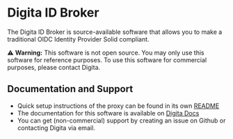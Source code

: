 # Digita ID Broker
The Digita ID Broker is source-available software that allows you to make a traditional OIDC Identity Provider Solid compliant.

⚠️ **Warning:** This software is not open source. You may only use this software for reference purposes. To use this software for commercial purposes, please contact Digita.

## Documentation and Support
* Quick setup instructions of the proxy can be found in its own [README](https://github.com/digita-ai/dgt-id-broker/tree/develop/packages/dgt-id-proxy) 
* The documentation for this software is available on [Digita Docs](https://docs.digita.ai/dgt-id-broker/)
* You can get (non-commercial) support by creating an issue on Github or contacting Digita via email.
